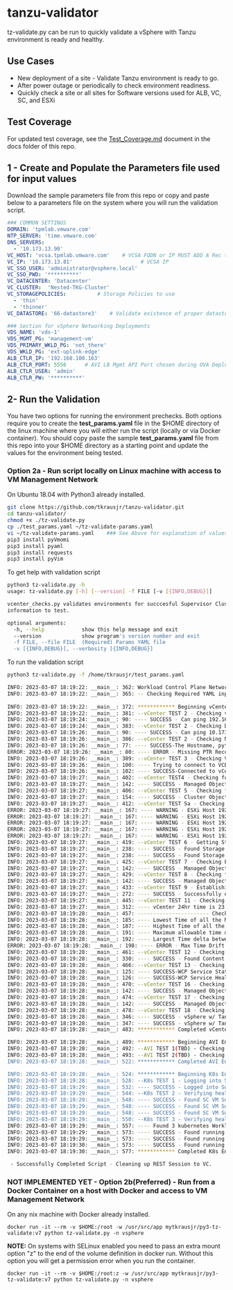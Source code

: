 # tanzu-validator
tz-validate.py can be run to quickly validate a vSphere with Tanzu environment is ready and healthy. 

## Use Cases 
- New deployment of a site - Validate Tanzu environment is ready to go.
- After power outage or periodically to check environment readiness.
- Quickly check a site or all sites for Software versions used for ALB, VC, SC, and ESXi

## Test Coverage
For updated test coverage, see the [Test_Coverage.md](https://github.com/tkrausjr/tanzu-validator/blob/main/docs/Test_Coverage.md) document in the docs folder of this repo.

## 1 - Create and Populate the Parameters file used for input values 
Download the sample parameters file from this repo or copy and paste below to a parameters file on the system where you will run the validation script.
``` yaml
### COMMON SETTINGS
DOMAIN: 'tpmlab.vmware.com'
NTP_SERVER: 'time.vmware.com'
DNS_SERVERS:
  - '10.173.13.90'
VC_HOST: 'vcsa.tpmlab.vmware.com'    # VCSA FQDN or IP MUST ADD A Rec to DNS
VC_IP: '10.173.13.81'                      # VCSA IP
VC_SSO_USER: 'administrator@vsphere.local'
VC_SSO_PWD: '**********'
VC_DATACENTER: 'Datacenter'
VC_CLUSTER:  'Nested-TKG-Cluster'
VC_STORAGEPOLICIES:          # Storage Policies to use 
  - 'thin'  
  - 'thinner'      
VC_DATASTORE: '66-datastore3'    # Validate existence of proper datastores

### Section for vSphere Networking Deployments
VDS_NAME: 'vds-1'
VDS_MGMT_PG: 'management-vm'
VDS_PRIMARY_WKLD_PG: 'not_there'
VDS_WKLD_PG: 'ext-uplink-edge'
ALB_CTLR_IP: '192.168.100.163'
ALB_CTLR_PORT: 5556      # AVI LB Mgmt API Port chosen during OVA Deployment
ALB_CTLR_USER: 'admin'
ALB_CTLR_PW: '**********'
``` 
## 2- Run the Validation
You have two options for running the environment prechecks. Both options require you to create the **test_params.yaml** file in the $HOME directory of the linux machine where you will either run the script (locally or via Docker container). You should copy paste the sample **test_params.yaml** file from this repo into your $HOME directory as a starting point and update the values for the environment being tested.


### Option 2a - Run script locally on Linux machine with access to VM Management Network

On Ubuntu 18.04 with Python3 already installed.
``` bash
git clone https://github.com/tkrausjr/tanzu-validator.git
cd tanzu-validator/
chmod +x ./tz-validate.py 
cp ./test_params.yaml ~/tz-validate-params.yaml
vi ~/tz-validate-params.yaml    ### See Above for explanation of values
pip3 install pyVmomi
pip3 install pyaml
pip3 install requests
pip3 install pyVim
```
To get help with validation script
``` bash
python3 tz-validate.py -h
usage: tz-validate.py [-h] [--version] -f FILE [-v [{INFO,DEBUG}]]

vcenter_checks.py validates environments for succcesful Supervisor Clusters setup in vSphere 7 with Tanzu. Uses YAML configuration files to specify environment
information to test.

optional arguments:
  -h, --help            show this help message and exit
  --version             show program's version number and exit
  -f FILE, --file FILE  (Required) Params YAML file
  -v [{INFO,DEBUG}], --verbosity [{INFO,DEBUG}]
```
To run the validation script
``` bash
python3 tz-validate.py -f /home/tkrausjr/test_params.yaml

INFO: 2023-03-07 18:19:22: __main__: 362: Workload Control Plane Network Type is vsphere 
INFO: 2023-03-07 18:19:22: __main__: 365: -- Checking Required YAML inputs for program: 
 
INFO: 2023-03-07 18:19:22: __main__: 372: ************ Beginning vCenter Environment Testing ************
INFO: 2023-03-07 18:19:22: __main__: 381: --vCenter TEST 2 - Checking vCenter IP is Active for vCenter
INFO: 2023-03-07 18:19:24: __main__: 90: ---- SUCCESS - Can ping 192.168.100.15. 
INFO: 2023-03-07 18:19:24: __main__: 383: --vCenter TEST 2 - Checking DNS Servers are reachable on network
INFO: 2023-03-07 18:19:26: __main__: 90: ---- SUCCESS - Can ping 10.173.13.90. 
INFO: 2023-03-07 18:19:26: __main__: 386: --vCenter TEST 2 - Checking Name Resolution for vCenter FQDN python-vcsa.tpmlab.vmware.com to IP 192.168.100.15
INFO: 2023-03-07 18:19:26: __main__: 77: ---- SUCCESS-The Hostname, python-vcsa.tpmlab.vmware.com resolves to the IP 192.168.100.15
ERROR: 2023-03-07 18:19:26: __main__: 80: ---- ERROR - Missing PTR Record. The IP, 192.168.100.15 does not resolve to the Hostname python-vcsa.tpmlab.vmware.com
INFO: 2023-03-07 18:19:26: __main__: 389: --vCenter TEST 3 - Checking VC is reachable via API using provided credentials
INFO: 2023-03-07 18:19:26: __main__: 100: ---- Trying to connect to VCENTER SERVER . . .
INFO: 2023-03-07 18:19:26: __main__: 102: ---- SUCCESS-Connected to vCenter VMware vCenter Server
INFO: 2023-03-07 18:19:27: __main__: 402: --vCenter TEST4 - Checking for the  Datacenter
INFO: 2023-03-07 18:19:27: __main__: 142: ---- SUCCESS - Managed Object Datacenter found.
INFO: 2023-03-07 18:19:27: __main__: 406: --vCenter TEST 5 - Checking for the Cluster
INFO: 2023-03-07 18:19:27: __main__: 154: ---- SUCCESS - Cluster Object pghv.ground.fedex.com found.
INFO: 2023-03-07 18:19:27: __main__: 412: --vCenter TEST 5a - Checking Hosts in the Cluster
ERROR: 2023-03-07 18:19:27: __main__: 167: ---- WARNING - ESXi Host 192.168.100.26 overall Status is yellow and not Green. Please correct any issues with this host.
ERROR: 2023-03-07 18:19:27: __main__: 167: ---- WARNING - ESXi Host 192.168.100.23 overall Status is yellow and not Green. Please correct any issues with this host.
ERROR: 2023-03-07 18:19:27: __main__: 167: ---- WARNING - ESXi Host 192.168.100.22 overall Status is yellow and not Green. Please correct any issues with this host.
ERROR: 2023-03-07 18:19:27: __main__: 167: ---- WARNING - ESXi Host 192.168.100.24 overall Status is yellow and not Green. Please correct any issues with this host.
ERROR: 2023-03-07 18:19:27: __main__: 167: ---- WARNING - ESXi Host 192.168.100.25 overall Status is yellow and not Green. Please correct any issues with this host.
INFO: 2023-03-07 18:19:27: __main__: 419: --vCenter TEST 6 - Getting Storage Policies from SPBM
INFO: 2023-03-07 18:19:27: __main__: 238: ---- SUCCESS - Found Storage Policy nfs-policy.
INFO: 2023-03-07 18:19:27: __main__: 238: ---- SUCCESS - Found Storage Policy vsan-policy.
INFO: 2023-03-07 18:19:27: __main__: 425: --vCenter TEST 7 - Checking Existence of the Datastores
INFO: 2023-03-07 18:19:27: __main__: 142: ---- SUCCESS - Managed Object vsanDatastore found.
INFO: 2023-03-07 18:19:27: __main__: 429: --vCenter TEST 8 - Checking for the vds
INFO: 2023-03-07 18:19:27: __main__: 142: ---- SUCCESS - Managed Object Dvswitch-01 found.
INFO: 2023-03-07 18:19:27: __main__: 433: --vCenter TEST 9 - Establishing REST session to VC API
INFO: 2023-03-07 18:19:27: __main__: 272: ---- SUCCESS - Successfully established session to VC 
INFO: 2023-03-07 18:19:27: __main__: 445: --vCenter TEST 11 - Checking time accuracy/synchronization in environment
INFO: 2023-03-07 18:19:27: __main__: 312: ---- vCenter 24hr time is 23:19:27
INFO: 2023-03-07 18:19:28: __main__: 457: ----------------------- Checking max time deltas on ESXi and vCenter hosts is less than 30
INFO: 2023-03-07 18:19:28: __main__: 185: ---- Lowest Time of all the Nodes is 1900-01-01 23:16:05.
INFO: 2023-03-07 18:19:28: __main__: 187: ---- Highest Time of all the Nodes is 1900-01-01 23:19:28.
INFO: 2023-03-07 18:19:28: __main__: 191: ---- Maximum allowable time drift is 0:00:30 seconds.
INFO: 2023-03-07 18:19:28: __main__: 192: ---- Largest Time delta between all nodes is 0:03:23 seconds.
ERROR: 2023-03-07 18:19:28: __main__: 198: ---- ERROR - Max Time Drift between all nodes is 0:03:23 which is higher than configured Max.
INFO: 2023-03-07 18:19:28: __main__: 461: --vCenter TEST 12 - Checking for existence and configuration of Content Library
INFO: 2023-03-07 18:19:28: __main__: 330: ---- SUCCESS - Found Content Library named local
INFO: 2023-03-07 18:19:28: __main__: 466: --vCenter TEST 13 - Checking Status of WCP Service on vCenter
INFO: 2023-03-07 18:19:28: __main__: 125: ---- SUCCESS-WCP Service Status STARTED
INFO: 2023-03-07 18:19:28: __main__: 126: ---- SUCCESS-WCP Service Health HEALTHY
INFO: 2023-03-07 18:19:28: __main__: 470: --vCenter TEST 16 - Checking for the Primary Workload Network PortGroup
INFO: 2023-03-07 18:19:28: __main__: 142: ---- SUCCESS - Managed Object Workload-Edge-VTEP-102 found.
INFO: 2023-03-07 18:19:28: __main__: 474: --vCenter TEST 17 - Checking for the Workload Network PortGroup
INFO: 2023-03-07 18:19:28: __main__: 142: ---- SUCCESS - Managed Object Workload-Edge-VTEP-102 found.
INFO: 2023-03-07 18:19:28: __main__: 478: --vCenter TEST 18 - Checking on cluster pghv.ground.fedex.com WCP Health
INFO: 2023-03-07 18:19:28: __main__: 346: ---- SUCCESS - vSphere w/ Tanzu status is RUNNING
INFO: 2023-03-07 18:19:28: __main__: 347: ---- SUCCESS - vSphere w/ Tanzu Supervisor Control Plane K8s API is RUNNING
INFO: 2023-03-07 18:19:28: __main__: 483: ************ Completed vCenter Environment Testing ************

INFO: 2023-03-07 18:19:28: __main__: 489: ************ Beginning AVI Environment Testing ************
INFO: 2023-03-07 18:19:28: __main__: 492: --AVI TEST 1(TBD) - Checking AVI Controller Health
INFO: 2023-03-07 18:19:28: __main__: 493: --AVI TEST 2(TBD) - Checking health of default SE Group SE's
INFO: 2023-03-07 18:19:28: __main__: 522: ************ Completed AVI Environment Testing ************

INFO: 2023-03-07 18:19:28: __main__: 524: ************ Beginning K8s Environment Testing ************
INFO: 2023-03-07 18:19:28: __main__: 528: --K8s TEST 1 - Logging into Supervisor Control Plane kube-api server
INFO: 2023-03-07 18:19:29: __main__: 532: ---- SUCCESS - Logged into Supervisor Control Plane kube api-server
INFO: 2023-03-07 18:19:29: __main__: 544: --K8s TEST 2 - Verifying health of all Supervisor Control Plane VMs 
INFO: 2023-03-07 18:19:29: __main__: 548: ---- SUCCESS - Found SC VM SupervisorControlPlaneVM (2) running on ESX host 192.168.100.24
INFO: 2023-03-07 18:19:29: __main__: 548: ---- SUCCESS - Found SC VM SupervisorControlPlaneVM (3) running on ESX host 192.168.100.22
INFO: 2023-03-07 18:19:29: __main__: 548: ---- SUCCESS - Found SC VM SupervisorControlPlaneVM (1) running on ESX host 192.168.100.23
INFO: 2023-03-07 18:19:29: __main__: 550: --K8s TEST 3 - Verifying health of VM's matching CAPI Virtual Machines on Supervisor Cluster. 
INFO: 2023-03-07 18:19:29: __main__: 557: ---- Found 3 kubernetes Workload Cluster VMs
INFO: 2023-03-07 18:19:29: __main__: 573: ---- SUCCESS - Found running VM infrastructure-control-plane-q7pl5 on ESX 192.168.100.26 matching CAPI Machine from a TKC
INFO: 2023-03-07 18:19:29: __main__: 573: ---- SUCCESS - Found running VM infrastructure-np1-h5ngh-76d4bd89f8-8jbvb on ESX 192.168.100.23 matching CAPI Machine from a TKC
INFO: 2023-03-07 18:19:30: __main__: 573: ---- SUCCESS - Found running VM infrastructure-np1-h5ngh-76d4bd89f8-lfxt5 on ESX 192.168.100.26 matching CAPI Machine from a TKC
INFO: 2023-03-07 18:19:30: __main__: 577: ************ Completed K8s Environment Testing ************

 - Successfully Completed Script - Cleaning up REST Session to VC.


```
### NOT IMPLEMENTED YET - Option 2b(Preferred) - Run from a Docker Container on a host with Docker and access to VM Management Network

On any nix machine with Docker already installed.
```
docker run -it --rm -v $HOME:/root -w /usr/src/app mytkrausjr/py3-tz-validate:v7 python tz-validate.py -n vsphere
```
**NOTE:** On systems with SELinux enabled you need to pass an extra mount option "z" to the end of the volume definition in docker run. Without this option you will get a permission error when you run the container.
```
docker run -it --rm -v $HOME:/root:z -w /usr/src/app mytkrausjr/py3-tz-validate:v7 python tz-validate.py -n vsphere
```

